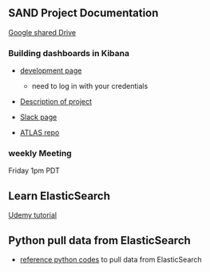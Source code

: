 
## SAND Project Documentation
[Google shared Drive](https://drive.google.com/drive/folders/0APwP9-3JRjJOUk9PVA)

### Building dashboards in Kibana
- [development page](https://atlas-kibana.mwt2.org:5601/)
  - need to log in with your credentials
  
- [Description of project](https://mail.google.com/mail/u/0/#section_query/has%3Ayellow-star/FMfcgxwBVMlsdZrRPcdqJvFPCtddJzDs)
- [Slack page](https://um-net-analy.slack.com/messages/DFT725D9P/)
- [ATLAS repo](https://github.com/ATLAS-Analytics)


### weekly Meeting
Friday 1pm PDT

## Learn ElasticSearch
[Udemy tutorial](https://www.udemy.com/elasticsearch-complete-guide/learn/v4/t/lecture/7470444?start=0)

## Python pull data from ElasticSearch
- [reference python codes](https://github.com/UM-UROP-Network-Analytics/database) to pull data from ElasticSearch




